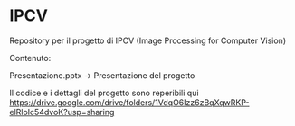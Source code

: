 # IPCV

Repository per il progetto di IPCV (Image Processing for Computer Vision)

Contenuto:

Presentazione.pptx -> Presentazione del progetto

Il codice e i dettagli del progetto sono reperibili qui https://drive.google.com/drive/folders/1VdqO6Izz6zBqXqwRKP-elRloIc54dvoK?usp=sharing
